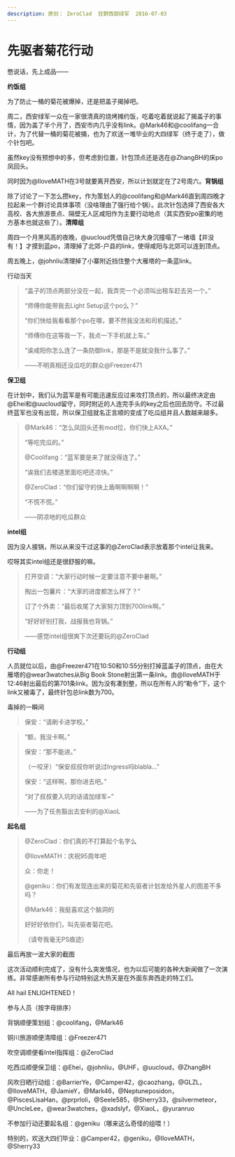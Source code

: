```yaml
---
description: 原创： ZeroClad  狂野西部绿军  2016-07-03
---
```


# 先驱者菊花行动

憋说话，先上成品——

  
**约饭组**

  
为了防止一桶的菊花被爆掉，还是把盖子揭掉吧。

周二，西安绿军一众在一家很清真的烧烤摊约饭，吃着吃着就说起了揭盖子的事情，因为盖了半个月了，西安市内几乎没有link。@Mark46和@coolifang一合计，为了代替一桶的菊花被捅，也为了欢送一堆毕业的大四绿军（终于走了），做个针包吧。

虽然key没有预想中的多，但考虑到位置，针包顶点还是选在@ZhangBH的床po凤回头。

  
同时因为@IloveMATH在3号就要离开西安，所以计划就定在了2号周六。**背锅组**

除了讨论了一下怎么攒key，作为策划人的@coolifang和@Mark46直到周四晚才拉起来一个群讨论具体事项（没啥理由了强行给个锅）。此次针包选择了西安各大高校、各大旅游景点、隔壁无人区咸阳作为主要行动地点（其实西安po密集的地方基本也就这些了）。**清障组**

周四一个月黑风高的夜晚，@uucloud凭借自己块大身沉撞塌了一堵墙【并没有！】才摸到蓝po，清理掉了北郊-户县的link，使得咸阳与北郊可以连到顶点。

周五晚上，@johnliu清理掉了小寨附近挡住整个大雁塔的一条蓝link。

  
行动当天

> “盖子的顶点两部分没在一起，我弄完一个必须叫出租车赶去另一个。”  
>
>
> “师傅你能带我去Light Setup这个po么？”
>
>   
> “你们快给我看看那个po在哪，要不然我没法和司机描述。”
>
> “师傅你在这等我一下，我点一下手机就上车。”
>
>   
> “诶咸阳你怎么连了一条防御link，那是不是就没我什么事了。”
>
> ——不明真相还没瓜吃的群众@Freezer471

**保卫组**

在计划中，我们认为蓝军是有可能迅速反应过来攻打顶点的，所以最终决定由@Ehei和@uucloud留守，同时附近的人连完手头的key之后也回去防守。不过最终蓝军也没有出现，所以保卫组就名正言顺的变成了吃瓜组并且人数越来越多。

> @Mark46：“怎么凤回头还有mod位，你们快上AXA。”
>
> “等吃完瓜的。”
>
> @Coolifang：“蓝军要是来了就没得连了。”
>
> “诶我们去楼道里面吃吧还凉快。”
>
> @ZeroClad：“你们留守的快上盾啊啊啊啊！”
>
> “不慌不慌。”
>
> ——阴凉地的吃瓜群众

  
**intel组**

因为没人接锅，所以从来没干过这事的@ZeroClad表示放着那个intel让我来。

哎呀其实intel组还是很舒服的嘛。

> 打开空调：“大家行动时候一定要注意不要中暑啊。”
>
> 掏出一包薯片：“大家的进度都怎么样了？”
>
> 订了个外卖：“最后收尾了大家努力顶到700link啊。”
>
> “好好好别打我，战报我也背锅。”
>
> ——感觉intel组很爽下次还要玩的@ZeroClad

**行动组**

人员就位以后，由@Freezer471在10:50和10:55分别打掉蓝盖子的顶点，由在大雁塔的@wear3watches从Big Book Stone射出第一条link。由@IloveMATH于12:46射出最后的第701条link。因为没有凑到整，所以在所有人的“勒令”下，这个link又被毒了，最终针包总link数为700。

  
毒掉的一瞬间

> 保安：“请刷卡进学校。”

> “额，我没卡啊。”
>
> 保安：“那不能进。”
>
>  （一咬牙）“保安叔叔你听说过Ingress吗blabla...”
>
> 保安：“这样啊，那你进去吧。”
>
> “对了叔叔要入坑的话请加绿军~”
>
> ——为了任务豁出去安利的@XiaoL

**起名组**

> @ZeroClad：你们真的不打算起个名字么
>
> @IloveMATH：庆祝95周年吧
>
> 众：你走！
>
> @geniku：你们有发现连出来的菊花和先驱者计划发给外星人的图差不多吗？
>
>   
> @Mark46：我挺喜欢这个脑洞的
>
> 好好好依你们，叫先驱者菊花吧。
>
>   
> （请夸我毫无PS痕迹）

最后再放一波大家的截图

这次活动顺利完成了，没有什么突发情况，也为以后可能的各种大新闻做了一次演练。非常感谢所有参与行动特别这大热天是在外面东奔西走的特工们。

All hail ENLIGHTENED！

参与人员（按字母排序）

背锅顺便策划组：@coolifang，@Mark46

铜川旅游顺便清障组：@Freezer471

吹空调顺便看Intel指挥组：@ZeroClad

吃西瓜顺便保卫组：@Ehei，@johnliu，@UHF，@uucloud，@ZhangBH

风吹日晒行动组：@BarrierYe，@Camper42，@caozhang，@GLZL，@IloveMATH，@JamieY，@Mark46，@Neptuneposidon，@PiscesLisaHan，@prprloli，@Seele585，@Sherry33，@silvermeteor，@UncleLee，@wear3watches，@xadslyf，@XiaoL，@yuranruo

不参加行动还要起名组：@geniku（哪来这么奇怪的组喂！）

特别的，欢送大四们毕业：@Camper42，@geniku，@IloveMATH，@Sherry33

